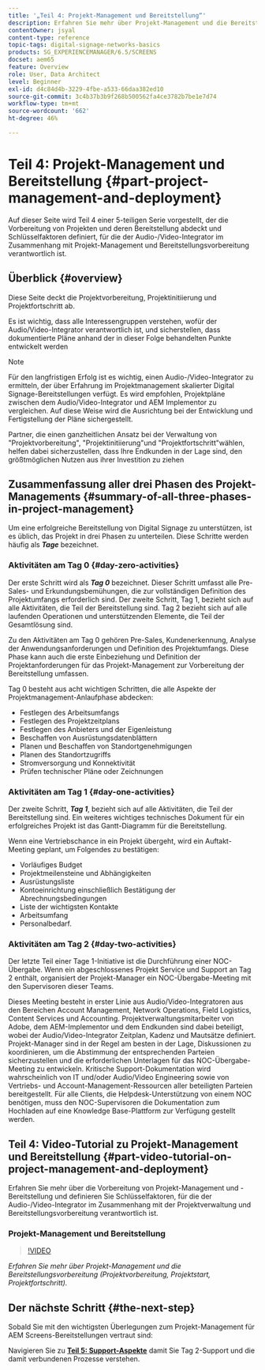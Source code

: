 ```yaml
---
title: '„Teil 4: Projekt-Management und Bereitstellung“'
description: Erfahren Sie mehr über Projekt-Management und die Bereitstellungsvorbereitung (Projektvorbereitung, Projektstart, Projektfortschritt) für AEM Screens.
contentOwner: jsyal
content-type: reference
topic-tags: digital-signage-networks-basics
products: SG_EXPERIENCEMANAGER/6.5/SCREENS
docset: aem65
feature: Overview
role: User, Data Architect
level: Beginner
exl-id: d4c84d4b-3229-4fbe-a533-66daa382ed10
source-git-commit: 3c4b37b3b9f268b500562fa4ce3782b7be1e7d74
workflow-type: tm+mt
source-wordcount: '662'
ht-degree: 46%

---
```


# Teil 4: Projekt-Management und Bereitstellung {#part-project-management-and-deployment}

Auf dieser Seite wird Teil 4 einer 5-teiligen Serie vorgestellt, der die Vorbereitung von Projekten und deren Bereitstellung abdeckt und Schlüsselfaktoren definiert, für die der Audio-/Video-Integrator im Zusammenhang mit Projekt-Management und Bereitstellungsvorbereitung verantwortlich ist.

## Überblick {#overview}

Diese Seite deckt die Projektvorbereitung, Projektinitiierung und Projektfortschritt ab.

Es ist wichtig, dass alle Interessengruppen verstehen, wofür der Audio/Video-Integrator verantwortlich ist, und sicherstellen, dass dokumentierte Pläne anhand der in dieser Folge behandelten Punkte entwickelt werden

>[!NOTE]
>
>Für den langfristigen Erfolg ist es wichtig, einen Audio-/Video-Integrator zu ermitteln, der über Erfahrung im Projektmanagement skalierter Digital Signage-Bereitstellungen verfügt. Es wird empfohlen, Projektpläne zwischen dem Audio/Video-Integrator und AEM Implementor zu vergleichen. Auf diese Weise wird die Ausrichtung bei der Entwicklung und Fertigstellung der Pläne sichergestellt.
>
>Partner, die einen ganzheitlichen Ansatz bei der Verwaltung von &quot;Projektvorbereitung&quot;, &quot;Projektinitiierung&quot;und &quot;Projektfortschritt&quot;wählen, helfen dabei sicherzustellen, dass Ihre Endkunden in der Lage sind, den größtmöglichen Nutzen aus ihrer Investition zu ziehen

## Zusammenfassung aller drei Phasen des Projekt-Managements {#summary-of-all-three-phases-in-project-management}

Um eine erfolgreiche Bereitstellung von Digital Signage zu unterstützen, ist es üblich, das Projekt in drei Phasen zu unterteilen. Diese Schritte werden häufig als ***Tage*** bezeichnet.

### Aktivitäten am Tag 0 {#day-zero-activities}

Der erste Schritt wird als ***Tag 0*** bezeichnet. Dieser Schritt umfasst alle Pre-Sales- und Erkundungsbemühungen, die zur vollständigen Definition des Projektumfangs erforderlich sind. Der zweite Schritt, Tag 1, bezieht sich auf alle Aktivitäten, die Teil der Bereitstellung sind. Tag 2 bezieht sich auf alle laufenden Operationen und unterstützenden Elemente, die Teil der Gesamtlösung sind.

Zu den Aktivitäten am Tag 0 gehören Pre-Sales, Kundenerkennung, Analyse der Anwendungsanforderungen und Definition des Projektumfangs. Diese Phase kann auch die erste Einbeziehung und Definition der Projektanforderungen für das Projekt-Management zur Vorbereitung der Bereitstellung umfassen.

Tag 0 besteht aus acht wichtigen Schritten, die alle Aspekte der Projektmanagement-Anlaufphase abdecken:

* Festlegen des Arbeitsumfangs
* Festlegen des Projektzeitplans
* Festlegen des Anbieters und der Eigenleistung
* Beschaffen von Ausrüstungsdatenblättern
* Planen und Beschaffen von Standortgenehmigungen
* Planen des Standortzugriffs
* Stromversorgung und Konnektivität
* Prüfen technischer Pläne oder Zeichnungen

### Aktivitäten am Tag 1 {#day-one-activities}

Der zweite Schritt, ***Tag 1***, bezieht sich auf alle Aktivitäten, die Teil der Bereitstellung sind. Ein weiteres wichtiges technisches Dokument für ein erfolgreiches Projekt ist das Gantt-Diagramm für die Bereitstellung.

Wenn eine Vertriebschance in ein Projekt übergeht, wird ein Auftakt-Meeting geplant, um Folgendes zu bestätigen:

* Vorläufiges Budget
* Projektmeilensteine und Abhängigkeiten
* Ausrüstungsliste
* Kontoeinrichtung einschließlich Bestätigung der Abrechnungsbedingungen
* Liste der wichtigsten Kontakte
* Arbeitsumfang
* Personalbedarf.

### Aktivitäten am Tag 2 {#day-two-activities}

Der letzte Teil einer Tage 1-Initiative ist die Durchführung einer NOC-Übergabe. Wenn ein abgeschlossenes Projekt Service und Support an Tag 2 enthält, organisiert der Projekt-Manager ein NOC-Übergabe-Meeting mit den Supervisoren dieser Teams.

Dieses Meeting besteht in erster Linie aus Audio/Video-Integratoren aus den Bereichen Account Management, Network Operations, Field Logistics, Content Services und Accounting. Projektverwaltungsmitarbeiter von Adobe, dem AEM-Implementor und dem Endkunden sind dabei beteiligt, wobei der Audio/Video-Integrator Zeitplan, Kadenz und Mautsätze definiert. Projekt-Manager sind in der Regel am besten in der Lage, Diskussionen zu koordinieren, um die Abstimmung der entsprechenden Parteien sicherzustellen und die erforderlichen Unterlagen für das NOC-Übergabe-Meeting zu entwickeln. Kritische Support-Dokumentation wird wahrscheinlich von IT und/oder Audio/Video Engineering sowie von Vertriebs- und Account-Management-Ressourcen aller beteiligten Parteien bereitgestellt. Für alle Clients, die Helpdesk-Unterstützung von einem NOC benötigen, muss den NOC-Supervisoren die Dokumentation zum Hochladen auf eine Knowledge Base-Plattform zur Verfügung gestellt werden.

## Teil 4: Video-Tutorial zu Projekt-Management und Bereitstellung {#part-video-tutorial-on-project-management-and-deployment}

Erfahren Sie mehr über die Vorbereitung von Projekt-Management und -Bereitstellung und definieren Sie Schlüsselfaktoren, für die der Audio-/Video-Integrator im Zusammenhang mit der Projektverwaltung und Bereitstellungsvorbereitung verantwortlich ist.

### Projekt-Management und Bereitstellung

>[!VIDEO](https://video.tv.adobe.com/v/28408)

*Erfahren Sie mehr über Projekt-Management und die Bereitstellungsvorbereitung (Projektvorbereitung, Projektstart, Projektfortschritt).*

## Der nächste Schritt {#the-next-step}

Sobald Sie mit den wichtigsten Überlegungen zum Projekt-Management für AEM Screens-Bereitstellungen vertraut sind:

Navigieren Sie zu **[Teil 5: Support-Aspekte](support-considerations.md)** damit Sie Tag 2-Support und die damit verbundenen Prozesse verstehen.
